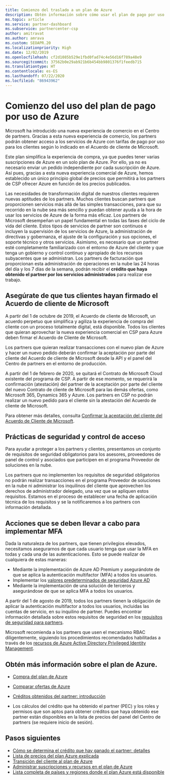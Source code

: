 ```yaml
---
title: Comienzo del traslado a un plan de Azure
description: Obtén información sobre cómo usar el plan de pago por uso de Azure, incluidos los primeros pasos, las precauciones de seguridad y cómo empezar.
ms.topic: article
ms.service: partner-dashboard
ms.subservice: partnercenter-csp
author: amitravat
ms.author: amrava
ms.custom: SEOAPR.20
ms.localizationpriority: High
ms.date: 12/02/2019
ms.openlocfilehash: cf2d1085b529e1fbd0fad74c4e56d16f789a48e9
ms.sourcegitcommit: 37562b0e29ab921b6b454bb9801376f1feedb715
ms.translationtype: HT
ms.contentlocale: es-ES
ms.lasthandoff: 07/22/2020
ms.locfileid: "86943962"
---
```

# <a name="begin-using-pay-as-you-go-rates-with-the-azure-plan"></a>Comienzo del uso del plan de pago por uso de Azure

Microsoft ha introducido una nueva experiencia de comercio en el Centro de partners.  Gracias a esta nueva experiencia de comercio, los partners podrán obtener acceso a los servicios de Azure con tarifas de pago por uso para los clientes según lo indicado en el Acuerdo de cliente de Microsoft.

Este plan simplifica la experiencia de compra, ya que puedes tener varias suscripciones de Azure en un solo plan de Azure. Por ello, ya no es necesario enviar un pedido independiente por cada suscripción de Azure. Así pues, gracias a esta nueva experiencia comercial de Azure, hemos establecido un único principio global de precios que permitirá a los partners de CSP ofrecer Azure en función de los precios publicados.

Las necesidades de transformación digital de nuestros clientes requieren nuevas aptitudes de los partners. Muchos clientes buscan partners que proporcionen servicios más allá de las simples transacciones, para que su recorrido en la nube sea más sencillo y puedan obtener ayuda a la hora de usar los servicios de Azure de la forma más eficaz. Los partners de Microsoft desempeñan un papel fundamental en todas las fases del ciclo de vida del cliente. Estos tipos de servicios de partner son continuos e incluyen la supervisión de los servicios de Azure, la administración de directivas y gobernanza, el ajuste de la configuración y sus opciones, el soporte técnico y otros servicios. Asimismo, es necesario que un partner esté completamente familiarizado con el entorno de Azure del cliente y que tenga un gobierno y control continuo y apropiado de los recursos subyacentes que se administran. Los partners de facturación que proporcionan esta administración de operaciones en la nube las 24 horas del día y los 7 días de la semana, podrán recibir el **crédito que haya obtenido el partner por los servicios administrados** para realizar ese trabajo.

## <a name="make-sure-your-customers-have-signed-the-microsoft-customer-agreement"></a>Asegúrate de que tus clientes hayan firmado el Acuerdo de cliente de Microsoft

A partir del 1 de octubre de 2019, el Acuerdo de cliente de Microsoft, un acuerdo perpetuo que simplifica y agiliza la experiencia de compra del cliente con un proceso totalmente digital, está disponible. Todos los clientes que quieran aprovechar la nueva experiencia comercial en CSP para Azure deben firmar el Acuerdo de Cliente de Microsoft.

Los partners que quieran realizar transacciones con el nuevo plan de Azure y hacer un nuevo pedido deberán confirmar la aceptación por parte del cliente del Acuerdo de cliente de Microsoft desde la API y el panel del Centro de partners en el entorno de producción.

A partir del 1 de febrero de 2020, se quitará el Contrato de Microsoft Cloud existente del programa de CSP. A partir de ese momento, se requerirá la confirmación (atestación) del partner de la aceptación por parte del cliente del nuevo Contrato de cliente de Microsoft para las demás ofertas, como Microsoft 365, Dynamics 365 y Azure. Los partners en CSP no podrán realizar un nuevo pedido para el cliente sin la atestación del Acuerdo de cliente de Microsoft.

Para obtener más detalles, consulta [Confirmar la aceptación del cliente del Acuerdo de Cliente de Microsoft](confirm-customer-agreement.md).

## <a name="security-and-access-control-practices"></a>Prácticas de seguridad y control de acceso

Para ayudar a proteger a los partners y clientes, presentamos un conjunto de requisitos de seguridad obligatorios para los asesores, proveedores de panel de control y asociados que participen en el programa Proveedor de soluciones en la nube.

Los partners que no implementen los requisitos de seguridad obligatorios no podrán realizar transacciones en el programa Proveedor de soluciones en la nube ni administrar los inquilinos del cliente que aprovechen los derechos de administrador delegado, una vez que se apliquen estos requisitos. Estamos en el proceso de establecer una fecha de aplicación técnica de los requisitos y se la notificaremos a los partners con información detallada.

## <a name="actions-to-take-to-implement-mfa"></a>Acciones que se deben llevar a cabo para implementar MFA

Dada la naturaleza de los partners, que tienen privilegios elevados, necesitamos asegurarnos de que cada usuario tenga que usar la MFA en todas y cada una de las autenticaciones. Esto se puede realizar de cualquiera de estas maneras:

- Mediante la implementación de Azure AD Premium y asegurándote de que se aplica la autenticación multifactor (MFA) a todos los usuarios.
- Implementar los [valores predeterminados de seguridad Azure AD](https://docs.microsoft.com/azure/active-directory/conditional-access/concept-conditional-access-security-defaults)
- Mediante la implementación de una solución de terceros y asegurándose de que se aplica MFA a todos los usuarios.

A partir del 1 de agosto de 2019, todos los partners tienen la obligación de aplicar la autenticación multifactor a todos los usuarios, incluidas las cuentas de servicio, en su inquilino de partner. Puedes encontrar información detallada sobre estos requisitos de seguridad en los [requisitos de seguridad para partners](partner-security-requirements.md).

Microsoft recomienda a los partners que usen el mecanismo RBAC diligentemente, siguiendo los procedimientos recomendados habilitadas a través de los [recursos de Azure Active Directory Privileged Identity Management](https://docs.microsoft.com/azure/active-directory/privileged-identity-management/pim-configure).

## <a name="read-more-about-the-azure-plan"></a>Obtén más información sobre el plan de Azure.

- [Compra del plan de Azure](purchase-azure-plan.md)

- [Comparar ofertas de Azure](compare-azure-offers.md)

- [Créditos obtenidos del partner: introducción](partner-earned-credit.md)

- Los cálculos del crédito que ha obtenido el partner (PEC) y los roles y permisos que son aptos para obtener créditos que haya obtenido ese partner están disponibles en la lista de precios del panel del Centro de partners (se requiere inicio de sesión).

## <a name="next-steps"></a>Pasos siguientes 

- [Cómo se determina el crédito que hay ganado el partner: detalles](partner-earned-credit-explanation.md)
- [Lista de precios del plan Azure explicada](azure-plan-price-list.md)
- [Transición del cliente al plan de Azure](azure-plan-transition.md)
- [Administrar suscripciones y recursos en el plan de Azure](azure-plan-manage.md)
- [Lista completa de países y regiones donde el plan Azure está disponible](https://query.prod.cms.rt.microsoft.com/cms/api/am/binary/RE3QN0x)
